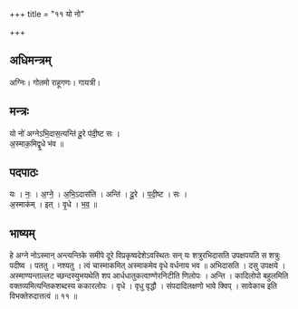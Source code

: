+++
title = "११ यो नो"

+++
## अधिमन्त्रम्
अग्निः। गोतमो राहूगणः। गायत्री।

## मन्त्रः
यो नो॑ अग्नेऽभि॒दास॒त्यन्ति॑ दू॒रे प॑दी॒ष्ट सः ।  
अ॒स्माक॒मिद्वृ॒धे भ॑व ॥

## पदपाठः
यः । नः॒ । अ॒ग्ने॒ । अ॒भि॒ऽदास॑ति । अन्ति॑ । दू॒रे । प॒दी॒ष्ट । सः ।  
अ॒स्माक॑म् । इत् । वृ॒धे । भ॒व॒ ॥

## भाष्यम्
हे अग्ने नोऽस्मान् अन्त्यन्तिके समीपे दूरे विप्रकृष्वदेशेऽवस्थितः सन् यः शत्रुरभिदासति उपक्षपयति स शत्रुः पदीष्व । पततु । नश्यतु । त्वं चास्माकमित् अस्माकमेव वृधे वर्धनाय भव ॥ अभिदासति । दसु उपक्षये । अस्माण्यन्ताल्लट च्छन्दस्युभयथेति शप आर्धधातुकत्वाण्णेरनिटीति णिलोपः । अन्ति । कादिलोपो बहुलमिति वक्तव्यमित्यन्तिकशब्दस्य ककारलोपः । वृधे । वृधु वृद्धौ । संपदादिलक्षणो भावे क्विप् । सावेकाच इति विभक्तेरुदात्तत्वं ॥ ११ ॥